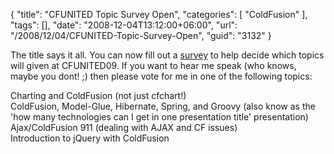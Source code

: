 {
	"title": "CFUNITED Topic Survey Open",
	"categories": [
		"ColdFusion"
	],
	"tags": [],
	"date": "2008-12-04T13:12:00+06:00",
	"url": "/2008/12/04/CFUNITED-Topic-Survey-Open",
	"guid": "3132"
}

The title says it all. You can now fill out a <a href="http://cfunited.com/go/survey/166">survey</a> to help decide which topics will given at CFUNITED09. If you want to hear me speak (who knows, maybe you dont! ;) then please vote for me in one of the following topics:

Charting and ColdFusion (not just cfchart!)<br/>
ColdFusion, Model-Glue, Hibernate, Spring, and Groovy (also know as the 'how many technologies can I get in one presentation title' presentation)<br/>
Ajax/ColdFusion 911 (dealing with AJAX and CF issues)<br/>
Introduction to jQuery with ColdFusion